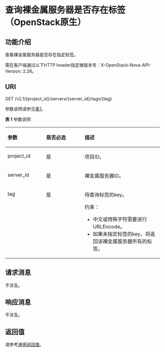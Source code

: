 # 查询裸金属服务器是否存在标签（OpenStack原生）<a name="ZH-CN_TOPIC_0060410930"></a>

## 功能介绍<a name="section66970384144623"></a>

查看裸金属服务器是否存在指定标签。

需在客户端通过以下HTTP header指定微版本号：X-OpenStack-Nova-API-Version: 2.26。

## URI<a name="section20295111144623"></a>

GET /v2.1/\{project\_id\}/servers/\{server\_id\}/tags/\{tag\}

参数说明请参见[表1](#table6300135020116)。

**表 1**  参数说明

<a name="table6300135020116"></a>
<table><thead align="left"><tr id="row6301650413"><th class="cellrowborder" valign="top" width="24.892489248924893%" id="mcps1.2.4.1.1"><p id="p29933752144623"><a name="p29933752144623"></a><a name="p29933752144623"></a>参数</p>
</th>
<th class="cellrowborder" valign="top" width="24.892489248924893%" id="mcps1.2.4.1.2"><p id="p8714817144623"><a name="p8714817144623"></a><a name="p8714817144623"></a>是否必选</p>
</th>
<th class="cellrowborder" valign="top" width="50.215021502150215%" id="mcps1.2.4.1.3"><p id="p34811538144623"><a name="p34811538144623"></a><a name="p34811538144623"></a>描述</p>
</th>
</tr>
</thead>
<tbody><tr id="row1830145014117"><td class="cellrowborder" valign="top" width="24.892489248924893%" headers="mcps1.2.4.1.1 "><p id="p27039406144623"><a name="p27039406144623"></a><a name="p27039406144623"></a>project_id</p>
</td>
<td class="cellrowborder" valign="top" width="24.892489248924893%" headers="mcps1.2.4.1.2 "><p id="p42708297144623"><a name="p42708297144623"></a><a name="p42708297144623"></a>是</p>
</td>
<td class="cellrowborder" valign="top" width="50.215021502150215%" headers="mcps1.2.4.1.3 "><p id="p36820045144623"><a name="p36820045144623"></a><a name="p36820045144623"></a>项目ID。</p>
</td>
</tr>
<tr id="row030112504112"><td class="cellrowborder" valign="top" width="24.892489248924893%" headers="mcps1.2.4.1.1 "><p id="p65376104144623"><a name="p65376104144623"></a><a name="p65376104144623"></a>server_id</p>
</td>
<td class="cellrowborder" valign="top" width="24.892489248924893%" headers="mcps1.2.4.1.2 "><p id="p60973080144623"><a name="p60973080144623"></a><a name="p60973080144623"></a>是</p>
</td>
<td class="cellrowborder" valign="top" width="50.215021502150215%" headers="mcps1.2.4.1.3 "><p id="p39872428144623"><a name="p39872428144623"></a><a name="p39872428144623"></a>裸金属服务器ID。</p>
</td>
</tr>
<tr id="row33016506115"><td class="cellrowborder" valign="top" width="24.892489248924893%" headers="mcps1.2.4.1.1 "><p id="p8862197144623"><a name="p8862197144623"></a><a name="p8862197144623"></a>tag</p>
</td>
<td class="cellrowborder" valign="top" width="24.892489248924893%" headers="mcps1.2.4.1.2 "><p id="p46749363144623"><a name="p46749363144623"></a><a name="p46749363144623"></a>是</p>
</td>
<td class="cellrowborder" valign="top" width="50.215021502150215%" headers="mcps1.2.4.1.3 "><p id="p28602098144623"><a name="p28602098144623"></a><a name="p28602098144623"></a>待查询标签的key。</p>
<p id="p15688120112814"><a name="p15688120112814"></a><a name="p15688120112814"></a>约束：</p>
<a name="ul926591942418"></a><a name="ul926591942418"></a><ul id="ul926591942418"><li>中文或特殊字符需要进行URLEncode。</li><li>如果未指定标签的key，将返回该裸金属服务器所有的标签。</li></ul>
</td>
</tr>
</tbody>
</table>

## 请求消息<a name="section56092298144623"></a>

不涉及。

## 响应消息<a name="section21987090144623"></a>

不涉及。

## 返回值<a name="section56679127144623"></a>

请参考[通用返回值](通用返回值.md)。


